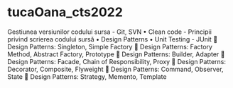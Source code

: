 # tucaOana_cts2022
Gestiunea versiunilor codului sursa - Git, SVN
• Clean code - Principii privind scrierea codului sursă
• Design Patterns
• Unit Testing - JUnit 
 Design Patterns: Singleton, Simple Factory
 Design Patterns: Factory Method, Abstract Factory, Prototype
 Design Patterns: Builder, Adapter
 Design Patterns: Facade, Chain of Responsibility, Proxy
 Design Patterns: Decorator, Composite, Flyweight
 Design Patterns: Command, Observer, State
 Design Patterns: Strategy, Memento, Template

